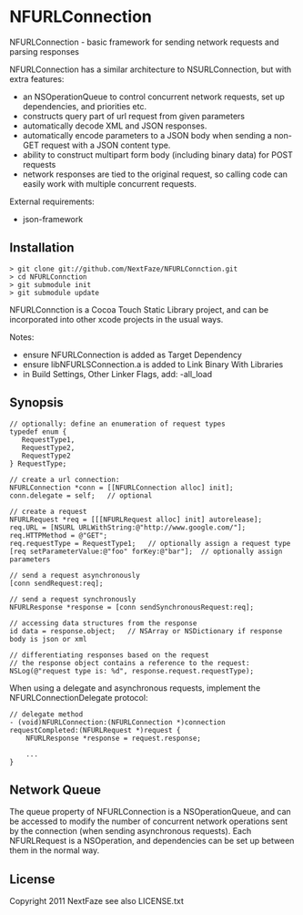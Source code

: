 NFURLConnection
===============

NFURLConnection - basic framework for sending network requests and parsing responses

NFURLConnection has a similar architecture to NSURLConnection, but with extra features:
* an NSOperationQueue to control concurrent network requests, set up dependencies, and priorities etc.
* constructs query part of url request from given parameters
* automatically decode XML and JSON responses.
* automatically encode parameters to a JSON body when sending a non-GET request with a JSON content type.
* ability to construct multipart form body (including binary data) for POST requests
* network responses are tied to the original request, so calling code can easily work with multiple concurrent requests.

External requirements:

* json-framework

Installation
------------

    > git clone git://github.com/NextFaze/NFURLConnction.git
    > cd NFURLConnction
    > git submodule init
    > git submodule update

NFURLConnction is a Cocoa Touch Static Library project, and can be incorporated into other xcode projects in the usual ways.

Notes:
- ensure NFURLConnection is added as Target Dependency
- ensure libNFURLSConnection.a is added to Link Binary With Libraries
- in Build Settings, Other Linker Flags, add: -all_load

Synopsis
--------

    // optionally: define an enumeration of request types
    typedef enum {
       RequestType1,    
       RequestType2,
       RequestType2
    } RequestType;

    // create a url connection:
    NFURLConnection *conn = [[NFURLConnection alloc] init];
    conn.delegate = self;   // optional
    
    // create a request
    NFURLRequest *req = [[[NFURLRequest alloc] init] autorelease];
    req.URL = [NSURL URLWithString:@"http://www.google.com/"];
    req.HTTPMethod = @"GET"; 
    req.requestType = RequestType1;   // optionally assign a request type
    [req setParameterValue:@"foo" forKey:@"bar"];  // optionally assign parameters

    // send a request asynchronously
    [conn sendRequest:req];

    // send a request synchronously
    NFURLResponse *response = [conn sendSynchronousRequest:req];
    
    // accessing data structures from the response
    id data = response.object;   // NSArray or NSDictionary if response body is json or xml

    // differentiating responses based on the request
    // the response object contains a reference to the request:
    NSLog(@"request type is: %d", response.request.requestType);

When using a delegate and asynchronous requests, implement the NFURLConnectionDelegate protocol:

    // delegate method
    - (void)NFURLConnection:(NFURLConnection *)connection requestCompleted:(NFURLRequest *)request {
        NFURLResponse *response = request.response;
        
        ...
    }

Network Queue
-------------

The queue property of NFURLConnection is a NSOperationQueue, and can be accessed to modify the number of concurrent network operations sent by the connection (when sending asynchronous requests).  Each NFURLRequest is a NSOperation, and dependencies can be set up between them in the normal way.

License
-------
Copyright 2011 NextFaze
see also LICENSE.txt

